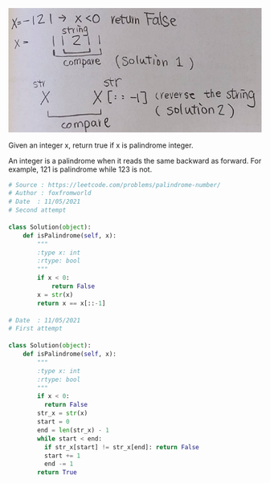 ![image](https://github.com/foxfromworld/LeetCode-and-Algorithm/blob/main/LeetCode_Solutions/9.%20Palindrome%20Number.jpg)

Given an integer x, return true if x is palindrome integer.

An integer is a palindrome when it reads the same backward as forward. For example, 121 is palindrome while 123 is not.

```python
# Source : https://leetcode.com/problems/palindrome-number/
# Author : foxfromworld
# Date  : 11/05/2021
# Second attempt

class Solution(object):
    def isPalindrome(self, x):
        """
        :type x: int
        :rtype: bool
        """
        if x < 0:  
            return False
        x = str(x)
        return x == x[::-1]

# Date  : 11/05/2021
# First attempt

class Solution(object):
    def isPalindrome(self, x):
        """
        :type x: int
        :rtype: bool
        """
        if x < 0:  
          return False
        str_x = str(x)
        start = 0
        end = len(str_x) - 1
        while start < end:
          if str_x[start] != str_x[end]: return False
          start += 1
          end -= 1
        return True     
```
